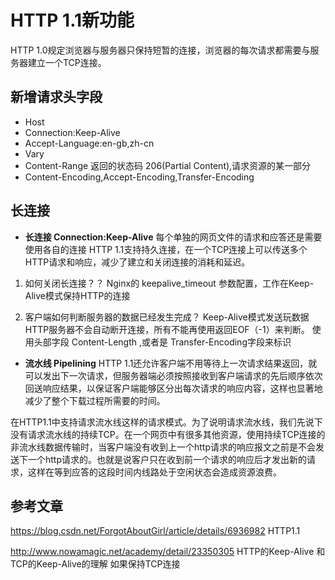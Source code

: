 # HTTP 1.1新功能
HTTP 1.0规定浏览器与服务器只保持短暂的连接，浏览器的每次请求都需要与服务器建立一个TCP连接。


## 新增请求头字段
- Host
- Connection:Keep-Alive
- Accept-Language:en-gb,zh-cn
- Vary
- Content-Range 返回的状态码 206(Partial Content),请求资源的某一部分
- Content-Encoding,Accept-Encoding,Transfer-Encoding

## 长连接

- **长连接 Connection:Keep-Alive** 每个单独的网页文件的请求和应答还是需要使用各自的连接
HTTP 1.1支持持久连接，在一个TCP连接上可以传送多个HTTP请求和响应，减少了建立和关闭连接的消耗和延迟。

1. 如何关闭长连接？？
Nginx的 keepalive_timeout 参数配置，工作在Keep-Alive模式保持HTTP的连接

2. 客户端如何判断服务器的数据已经发生完成？
Keep-Alive模式发送玩数据HTTP服务器不会自动断开连接，所有不能再使用返回EOF（-1）来判断。
使用头部字段  Content-Length ,或者是 Transfer-Encoding字段来标识


- **流水线 Pipelining**
HTTP 1.1还允许客户端不用等待上一次请求结果返回，就可以发出下一次请求，但服务器端必须按照接收到客户端请求的先后顺序依次回送响应结果，以保证客户端能够区分出每次请求的响应内容，这样也显著地减少了整个下载过程所需要的时间。

在HTTP1.1中支持请求流水线这样的请求模式。为了说明请求流水线，我们先说下没有请求流水线的持续TCP。在一个网页中有很多其他资源，使用持续TCP连接的非流水线数据传输时，当客户端没有收到上一个http请求的响应报文之前是不会发送下一个http请求的。也就是说客户只在收到前一个请求的响应后才发出新的请求，这样在等到应答的这段时间内线路处于空闲状态会造成资源浪费。

## 参考文章
https://blog.csdn.net/ForgotAboutGirl/article/details/6936982 HTTP1.1 

http://www.nowamagic.net/academy/detail/23350305  HTTP的Keep-Alive 和 TCP的Keep-Alive的理解 如果保持TCP连接